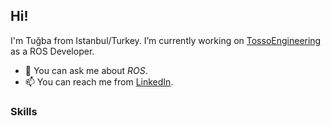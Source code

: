 ## Hi!
I'm Tuğba from Istanbul/Turkey. I’m currently working on [TossoEngineering](https://github.com/TossoEngineerings) as a ROS Developer.

- 💬 You can ask me about *ROS*.
- 📫 You can reach me from [LinkedIn](https://tr.linkedin.com/in/vtugbakara).


### Skills
